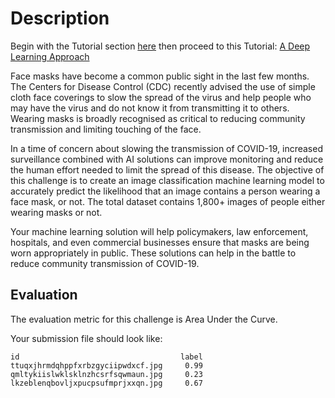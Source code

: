 # Description

Begin with the Tutorial section [here](https://zindi.africa/competitions/spot-the-mask) then proceed to this Tutorial: [A Deep Learning Approach](https://zindi.africa/learn/spot-the-mask-challenge-tutorial-a-deep-learning-approach)

Face masks have become a common public sight in the last few months. The Centers for Disease Control (CDC) recently advised the use of simple cloth face coverings to slow the spread of the virus and help people who may have the virus and do not know it from transmitting it to others. Wearing masks is broadly recognised as critical to reducing community transmission and limiting touching of the face.

In a time of concern about slowing the transmission of COVID-19, increased surveillance combined with AI solutions can improve monitoring and reduce the human effort needed to limit the spread of this disease. The objective of this challenge is to create an image classification machine learning model to accurately predict the likelihood that an image contains a person wearing a face mask, or not. The total dataset contains 1,800+ images of people either wearing masks or not.

Your machine learning solution will help policymakers, law enforcement, hospitals, and even commercial businesses ensure that masks are being worn appropriately in public. These solutions can help in the battle to reduce community transmission of COVID-19.

## Evaluation
The evaluation metric for this challenge is Area Under the Curve.

Your submission file should look like:
```
id                                    label
ttuqxjhrmdqhppfxrbzgyciipwdxcf.jpg     0.99
qmltykiislwklsklnzhcsrfsqwmaun.jpg     0.23
lkzeblenqbovljxpucpsufmprjxxqn.jpg     0.67
```
